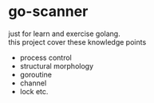 # go-scanner
just for learn and exercise golang.  
this project cover these knowledge points  
- process control 
- structural morphology
- goroutine
- channel
- lock etc.